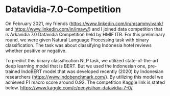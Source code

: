 # Datavidia-7.0-Competition
On February 2021, my friends (https://www.linkedin.com/in/msammyivank/ and https://www.linkedin.com/in/imavv/) and I joined data competition that is Arkavidia 7.0 Datavidia Competition held by HMIF ITB. For this preliminary round, we were given Natural Language Processing task with binary classification. The task was about classifying Indonesia hotel reviews whether positive or negative. 

To predict this binary classification NLP task, we utilized state-of-the-art deep learning model that is BERT. But we used the Indonesian one, pre-trained IndoBERT model that was developed recently (2020) by Indonesian researchers (https://www.indobenchmark.com/). By utilizing this model we achieved F1 macro score around 0.92. The competition Kaggle link is stated below.
https://www.kaggle.com/c/penyisihan-datavidia-7-0/
